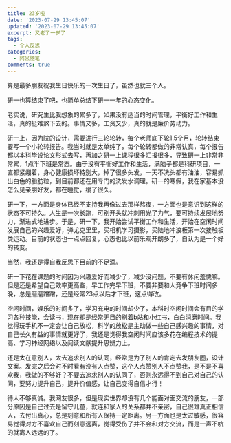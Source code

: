 ```yaml
---
title: 23岁啦
date: '2023-07-29 13:45:07'
updated: '2023-07-29 13:45:07'
excerpt: 又老了一岁了
tags:
  - 个人反思
categories:
  - 阿巛随笔
comments: true
---
```


算是最多朋友祝我生日快乐的一次生日了，虽然也就三个人。

研一也算结束了吧，也简单总结下研一一年的心态变化。

老实说，研究生比我想象的累多了，如果没有适当的时间管理，平衡好工作和生活，真的挺难熬下去的。事情又多，工资又少，真的就是廉价劳动力。

研一上，因为院的设计，需要进行三轮轮转，每个老师底下轮1.5个月，轮转结束要写一个小轮转报告。我当时就是太单纯了，每个轮转都做的非常认真，每个报告都以本科毕设论文形式去写，再加之研一上课程很多汇报很多，导致研一上非常非常累，1点半下班是常态。由于没有平衡好工作和生活，满脑子都是科研项目，一直都紧绷着，身心健康损坏特别大，掉了很多头发，一天不洗头都有油油，容易抓出白色的脂肪粒，到目前都还在用专门的洗发水调理。研一的寒假，我在家基本没怎么见亲朋好友，都在睡觉，缓了很久。

研一下，一方面是身体已经不支持我再像过去那样熬夜，一方面也是意识到这样的状态不可持久。人生是一次长跑，可别开头就冲刺用光了力气，要可持续发展地努力，渐进式地进步。于是，研一下，我开始尝试平衡工作和生活，开始在空闲时间发展自己的兴趣爱好，弹尤克里里，买相机学习摄影，买陆地冲浪板第一次接触板类运动。目前的状态也一点点回复，心态也比以前乐观开朗多了，自认为是一个好的转变。

当然，我还是得自我反思下目前的不足滴。

研一下花在课题的时间因为兴趣爱好而减少了，减少没问题，不要有休闲羞愧嘛。但是还是希望自己效率更高些，早工作完早下班，不要非要和人竞争下班时间多晚，总是磨磨蹭蹭，还是经常23点以后才下班，这点得改。  

空闲时间，娱乐的时间多了，学习充电的时间却少了，本科时空闲时间会有目的学习各种技能，会读书，现在却是经常无目的刷着b站和小红书，白白消磨时间。我觉得玩手机不一定会让自己放松，科学的放松是主动做一些自己感兴趣的事情，对自己长久有益的事情就更好了，我还是觉得我空闲时间应该多花在编程技术的提高、学习神经网络以及阅读文献提升思辨力上。  

还是太在意别人，太去追求别人的认同，经常是为了别人的肯定去发朋友圈，设计文案。发完之后会时不时看有没有人点赞，这个人点赞别人不点赞我，是不是不喜欢我，我做的不够好？不要去追求别人的认同了，否则永远得不到自己对自己的认同，要努力提升自己，提升价值感，让自己变得自信才行！

待人不够真诚。我网友很多，但是现实世界却没有几个能面对面交流的朋友，一部分原因是自己过去是留守儿童，就连和家人的关系都并不亲密，自己很难真正相信人，去付出真心，总是刻意和所有人保持一定距离。另一方面也是太过敏感，很容易觉得对方不喜欢自己而刻意远离，觉得受伤了并不会和对方交流，而是一声不吭的就离人远远的了。
